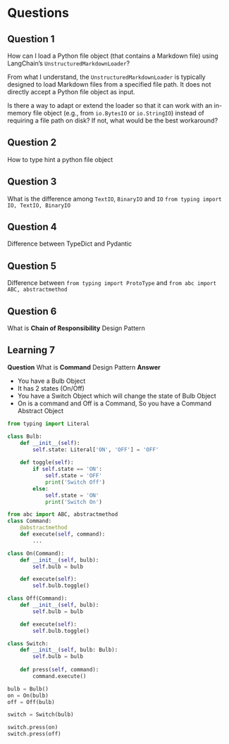 # Questions

## Question 1
How can I load a Python file object (that contains a Markdown file) using LangChain’s `UnstructuredMarkdownLoader`?

From what I understand, the `UnstructuredMarkdownLoader` is typically designed to load Markdown files from a specified file path. It does not directly accept a Python file object as input.

Is there a way to adapt or extend the loader so that it can work with an in-memory file object (e.g., from `io.BytesIO` or `io.StringIO`) instead of requiring a file path on disk? If not, what would be the best workaround?

## Question 2
How to type hint a python file object

## Question 3
What is the difference among `TextIO`, `BinaryIO` and `IO`
`from typing import IO, TextIO, BinaryIO`

## Question 4
Difference between TypeDict and Pydantic

## Question 5
Difference between `from typing import ProtoType` and `from abc import ABC, abstractmethod`

## Question 6
What is **Chain of Responsibility** Design Pattern

## Learning 7

**Question**
What is **Command** Design Pattern
**Answer**
- You have a Bulb Object
- It has 2 states (On/Off)
- You have a Switch Object which will change the state of Bulb Object
- On is a command and Off is a Command, So you have a Command Abstract Object

```python
from typing import Literal

class Bulb:
    def __init__(self):
        self.state: Literal['ON', 'OFF'] = 'OFF'
    
    def toggle(self):
        if self.state == 'ON':
            self.state = 'OFF'
            print('Switch Off')
        else:
            self.state = 'ON'
            print('Switch On')

from abc import ABC, abstractmethod
class Command:
    @abstractmethod
    def execute(self, command):
        ...

class On(Command):
    def __init__(self, bulb):
        self.bulb = bulb

    def execute(self):
        self.bulb.toggle()

class Off(Command):
    def __init__(self, bulb):
        self.bulb = bulb

    def execute(self):
        self.bulb.toggle()

class Switch:
    def __init__(self, bulb: Bulb):
        self.bulb = bulb
    
    def press(self, command):
        command.execute()

bulb = Bulb()
on = On(bulb)
off = Off(bulb)

switch = Switch(bulb)

switch.press(on)
switch.press(off)
```